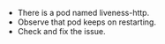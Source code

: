 - There is a pod named liveness-http. 
- Observe that pod keeps on restarting.
- Check and fix the issue.